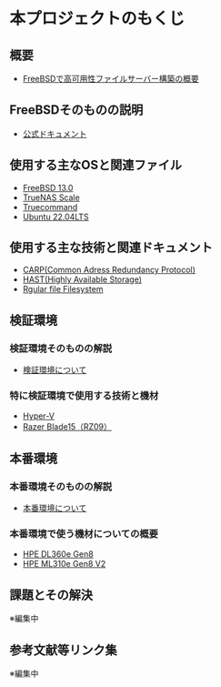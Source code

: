 # 本プロジェクトのもくじ

## 概要
* [FreeBSDで高可用性ファイルサーバー構築の概要](https://github.com/limonene213u/FreeBSD/blob/main/freebsd_ha_server.md)
## FreeBSDそのものの説明
* [公式ドキュメント](https://docs.freebsd.org/ja/books/handbook/preface/)
## 使用する主なOSと関連ファイル
* [FreeBSD 13.0](https://github.com/limonene213u/FreeBSD/blob/main/os/freebsd/freebsd_13.md)
* [TrueNAS Scale]()
* [Truecommand]()
* [Ubuntu 22.04LTS]()
## 使用する主な技術と関連ドキュメント
* [CARP(Common Adress Redundancy Protocol)](https://github.com/limonene213u/FreeBSD/blob/main/technique/CARP.md)
* [HAST(Highly Available Storage)](https://github.com/limonene213u/FreeBSD/blob/main/technique/HAST.md)
* [Rgular file Filesystem](https://github.com/limonene213u/FreeBSD/blob/main/technique/RFS.md)
## 検証環境
### 検証環境そのものの解説
* [検証環境について](https://github.com/limonene213u/FreeBSD/blob/main/test_env/readme.md)
### 特に検証環境で使用する技術と機材
* [Hyper-V](https://github.com/limonene213u/FreeBSD/blob/main/test_env/hyper-v.md)
* [Razer Blade15（RZ09）](https://mysupport.razer.com/app/answers/detail/a_id/2573/~/at-a-glance%3A-razer-blade-15-base-%282018%29-%7C-rz09-02705)
## 本番環境
### 本番環境そのものの解説
* [本番環境について](https://github.com/limonene213u/FreeBSD/blob/main/product_env/readme.md)
### 本番環境で使う機材についての概要
* [HPE DL360e Gen8](https://github.com/limonene213u/FreeBSD/blob/main/freebsd_ha_server.md#%E4%BD%BF%E7%94%A8%E6%A9%9F%E6%9D%90)
* [HPE ML310e Gen8 V2](https://github.com/limonene213u/FreeBSD/blob/main/freebsd_ha_server.md#%E4%BD%BF%E7%94%A8%E6%A9%9F%E6%9D%90)
## 課題とその解決
※編集中
## 参考文献等リンク集
※編集中
